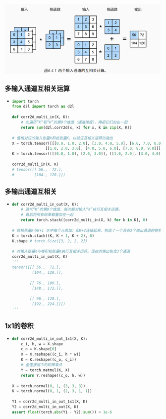 <img src="img/11.12.png" alt="11.12" style="zoom:67%;" />

## 多输入通道互相关运算

- ```python
  import torch
  from d2l import torch as d2l
  
  def corr2d_multi_in(X, K):
      # 先遍历“X”和“K”的第0个维度（通道维度），再把它们加在一起
      return sum(d2l.corr2d(x, k) for x, k in zip(X, K))
  
  # 值相对应的输入张量X和核张量K，以验证互相关运算的输出
  X = torch.tensor([[[0.0, 1.0, 2.0], [3.0, 4.0, 5.0], [6.0, 7.0, 8.0]],
                 [[1.0, 2.0, 3.0], [4.0, 5.0, 6.0], [7.0, 8.0, 9.0]]])
  K = torch.tensor([[[0.0, 1.0], [2.0, 3.0]], [[1.0, 2.0], [3.0, 4.0]]])
  
  corr2d_multi_in(X, K)   
  # tensor([[ 56.,  72.],
  #         [104., 120.]])
  ```

## 多输出通道互相关

- ```python
  def corr2d_multi_in_out(X, K):
      # 迭代“K”的第0个维度，每次都对输入“X”执行互相关运算。
      # 最后将所有结果都叠加在一起
      return torch.stack([corr2d_multi_in(X, k) for k in K], 0)
  
  # 将核张量K与K+1（K中每个元素加）和K+2连接起来，构造了一个具有3个输出通道的卷积核
  K = torch.stack((K, K + 1, K + 2), 0)
  K.shape # torch.Size([3, 2, 2, 2])
  
  # 对输入张量X与卷积核张量K执行互相关运算。现在的输出包含3个通道
  corr2d_multi_in_out(X, K)
  '''
  tensor([[[ 56.,  72.],
           [104., 120.]],
  
          [[ 76., 100.],
           [148., 172.]],
  
          [[ 96., 128.],
           [192., 224.]]])
  '''
  ```

## 1x1的卷积

- ```python
  def corr2d_multi_in_out_1x1(X, K):
      c_i, h, w = X.shape
      c_o = K.shape[0]
      X = X.reshape((c_i, h * w))
      K = K.reshape((c_o, c_i))
      # 全连接层中的矩阵乘法
      Y = torch.matmul(K, X)
      return Y.reshape((c_o, h, w))
      
  X = torch.normal(0, 1, (3, 3, 3))
  K = torch.normal(0, 1, (2, 3, 1, 1))
  
  Y1 = corr2d_multi_in_out_1x1(X, K)
  Y2 = corr2d_multi_in_out(X, K)
  assert float(torch.abs(Y1 - Y2).sum()) < 1e-6
  ```